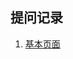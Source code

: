 ## 提问记录

1. [基本页面](https://githcc.github.io/webpage_self_html/poe/Claude-3-Haiku/v1/yskg4p63VxruPaVwuJRI.html)


